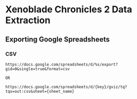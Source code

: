 # Xenoblade Chronicles 2 Data Extraction

## Exporting Google Spreadsheets

### CSV

```
https://docs.google.com/spreadsheets/d/%s/export?gid=0&single=true&format=csv

OR 

https://docs.google.com/spreadsheets/d/{key}/gviz/tq?tqx=out:csv&sheet={sheet_name}
```
